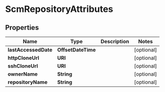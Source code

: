 

# ScmRepositoryAttributes


## Properties

| Name | Type | Description | Notes |
|------------ | ------------- | ------------- | -------------|
|**lastAccessedDate** | **OffsetDateTime** |  |  [optional] |
|**httpCloneUrl** | **URI** |  |  [optional] |
|**sshCloneUrl** | **URI** |  |  [optional] |
|**ownerName** | **String** |  |  [optional] |
|**repositoryName** | **String** |  |  [optional] |



